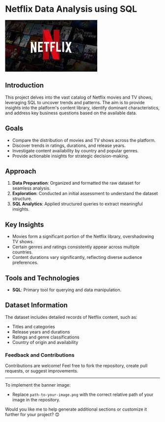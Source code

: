 # Netflix Data Analysis using SQL

![Netflix Logo](download%20(2).jpeg)
## Introduction

This project delves into the vast catalog of Netflix movies and TV shows, leveraging SQL to uncover trends and patterns. The aim is to provide insights into the platform's content library, identify dominant characteristics, and address key business questions based on the available data.

## Goals

- Compare the distribution of movies and TV shows across the platform.
- Discover trends in ratings, durations, and release years.
- Investigate content availability by country and popular genres.
- Provide actionable insights for strategic decision-making.

## Approach

1. **Data Preparation**: Organized and formatted the raw dataset for seamless analysis.
2. **Exploration**: Conducted an initial assessment to understand the dataset structure.
3. **SQL Analytics**: Applied structured queries to extract meaningful insights.

## Key Insights

- Movies form a significant portion of the Netflix library, overshadowing TV shows.
- Certain genres and ratings consistently appear across multiple countries.
- Content durations vary significantly, reflecting diverse audience preferences.

## Tools and Technologies

- **SQL**: Primary tool for querying and data manipulation.

## Dataset Information

The dataset includes detailed records of Netflix content, such as:
- Titles and categories
- Release years and durations
- Ratings and genre classifications
- Country of origin and availability

### Feedback and Contributions
Contributions are welcome! Feel free to fork the repository, create pull requests, or suggest improvements.

---

To implement the banner image:
- Replace `path-to-your-image.png` with the correct relative path of your image in the repository.

Would you like me to help generate additional sections or customize it further for your project? 😊
